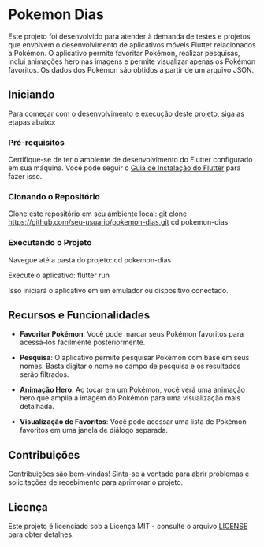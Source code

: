 # Pokemon Dias

Este projeto foi desenvolvido para atender à demanda de testes e projetos que envolvem o desenvolvimento de aplicativos móveis Flutter relacionados a Pokémon. O aplicativo permite favoritar Pokémon, realizar pesquisas, inclui animações hero nas imagens e permite visualizar apenas os Pokémon favoritos. Os dados dos Pokémon são obtidos a partir de um arquivo JSON.

## Iniciando

Para começar com o desenvolvimento e execução deste projeto, siga as etapas abaixo:

### Pré-requisitos

Certifique-se de ter o ambiente de desenvolvimento do Flutter configurado em sua máquina. Você pode seguir o [Guia de Instalação do Flutter](https://flutter.dev/docs/get-started/install) para fazer isso.

### Clonando o Repositório

Clone este repositório em seu ambiente local:
git clone https://github.com/seu-usuario/pokemon-dias.git
cd pokemon-dias

### Executando o Projeto

Navegue até a pasta do projeto:
cd pokemon-dias

Execute o aplicativo:
flutter run


Isso iniciará o aplicativo em um emulador ou dispositivo conectado.

## Recursos e Funcionalidades

- **Favoritar Pokémon**: Você pode marcar seus Pokémon favoritos para acessá-los facilmente posteriormente.

- **Pesquisa**: O aplicativo permite pesquisar Pokémon com base em seus nomes. Basta digitar o nome no campo de pesquisa e os resultados serão filtrados.

- **Animação Hero**: Ao tocar em um Pokémon, você verá uma animação hero que amplia a imagem do Pokémon para uma visualização mais detalhada.

- **Visualização de Favoritos**: Você pode acessar uma lista de Pokémon favoritos em uma janela de diálogo separada.

## Contribuições

Contribuições são bem-vindas! Sinta-se à vontade para abrir problemas e solicitações de recebimento para aprimorar o projeto.

## Licença

Este projeto é licenciado sob a Licença MIT - consulte o arquivo [LICENSE](LICENSE) para obter detalhes.



